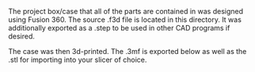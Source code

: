 The project box/case that all of the parts are contained in was designed using Fusion 360. The source .f3d file is located in this directory. It was additionally exported as a .step to be used in other CAD programs if desired.

The case was then 3d-printed. The .3mf is exported below as well as the .stl for importing into your slicer of choice.